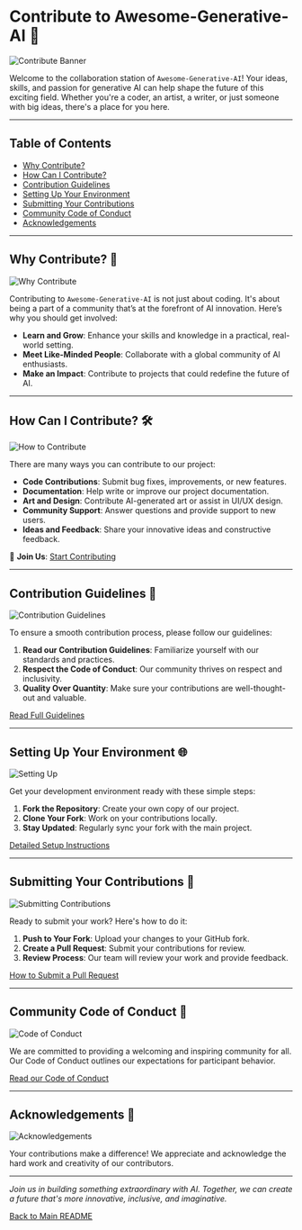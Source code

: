 # Contribute to Awesome-Generative-AI 🌟

![Contribute Banner](LINK_TO_CONTRIBUTE_BANNER)

Welcome to the collaboration station of `Awesome-Generative-AI`! Your ideas, skills, and passion for generative AI can help shape the future of this exciting field. Whether you're a coder, an artist, a writer, or just someone with big ideas, there's a place for you here.

---

## Table of Contents
- [Why Contribute?](#why-contribute)
- [How Can I Contribute?](#how-can-i-contribute)
- [Contribution Guidelines](#contribution-guidelines)
- [Setting Up Your Environment](#setting-up-your-environment)
- [Submitting Your Contributions](#submitting-your-contributions)
- [Community Code of Conduct](#community-code-of-conduct)
- [Acknowledgements](#acknowledgements)

---

## Why Contribute? 💭
![Why Contribute](LINK_TO_WHY_CONTRIBUTE_IMAGE)

Contributing to `Awesome-Generative-AI` is not just about coding. It's about being a part of a community that’s at the forefront of AI innovation. Here’s why you should get involved:

- **Learn and Grow**: Enhance your skills and knowledge in a practical, real-world setting.
- **Meet Like-Minded People**: Collaborate with a global community of AI enthusiasts.
- **Make an Impact**: Contribute to projects that could redefine the future of AI.

---

## How Can I Contribute? 🛠️
![How to Contribute](LINK_TO_HOW_TO_CONTRIBUTE_IMAGE)

There are many ways you can contribute to our project:

- **Code Contributions**: Submit bug fixes, improvements, or new features.
- **Documentation**: Help write or improve our project documentation.
- **Art and Design**: Contribute AI-generated art or assist in UI/UX design.
- **Community Support**: Answer questions and provide support to new users.
- **Ideas and Feedback**: Share your innovative ideas and constructive feedback.

🤝 **Join Us**: [Start Contributing](LINK_TO_START_CONTRIBUTING)

---

## Contribution Guidelines 📝
![Contribution Guidelines](LINK_TO_CONTRIBUTION_GUIDELINES_IMAGE)

To ensure a smooth contribution process, please follow our guidelines:

1. **Read our Contribution Guidelines**: Familiarize yourself with our standards and practices.
2. **Respect the Code of Conduct**: Our community thrives on respect and inclusivity.
3. **Quality Over Quantity**: Make sure your contributions are well-thought-out and valuable.

[Read Full Guidelines](LINK_TO_FULL_GUIDELINES)

---

## Setting Up Your Environment 🌐
![Setting Up](LINK_TO_SETTING_UP_IMAGE)

Get your development environment ready with these simple steps:

1. **Fork the Repository**: Create your own copy of our project.
2. **Clone Your Fork**: Work on your contributions locally.
3. **Stay Updated**: Regularly sync your fork with the main project.

[Detailed Setup Instructions](LINK_TO_SETUP_INSTRUCTIONS)

---

## Submitting Your Contributions 🚀
![Submitting Contributions](LINK_TO_SUBMITTING_CONTRIBUTIONS_IMAGE)

Ready to submit your work? Here's how to do it:

1. **Push to Your Fork**: Upload your changes to your GitHub fork.
2. **Create a Pull Request**: Submit your contributions for review.
3. **Review Process**: Our team will review your work and provide feedback.

[How to Submit a Pull Request](LINK_TO_PR_SUBMISSION_GUIDE)

---

## Community Code of Conduct 🤝
![Code of Conduct](LINK_TO_CODE_OF_CONDUCT_IMAGE)

We are committed to providing a welcoming and inspiring community for all. Our Code of Conduct outlines our expectations for participant behavior.

[Read our Code of Conduct](LINK_TO_CODE_OF_CONDUCT)

---

## Acknowledgements 🌟
![Acknowledgements](LINK_TO_ACKNOWLEDGEMENTS_IMAGE)

Your contributions make a difference! We appreciate and acknowledge the hard work and creativity of our contributors.

---

*Join us in building something extraordinary with AI. Together, we can create a future that's more innovative, inclusive, and imaginative.*

[Back to Main README](LINK_TO_MAIN_README)

